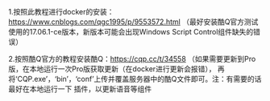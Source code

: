1.按照此教程进行docker的安装：https://www.cnblogs.com/qgc1995/p/9553572.html
 （最好安装酷Q官方测试使用的17.06.1-ce版本，新版本可能会出现Windows Script Control组件缺失的错误）

2.按照酷Q官方的教程安装酷Q：https://cqp.cc/t/34558
 （如果需要更新到Pro版，在本地运行一次Pro版获取更新（在docker进行更新会报错），
    再将‘CQP.exe’，‘bin’，‘conf’上传并覆盖服务器中的酷Q文件即可。注：有需要的话最好在本地运行一下
    插件，以更新语音等组件